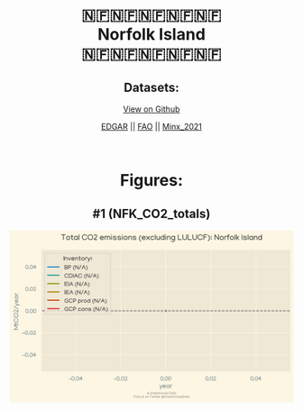 
<center>
<h1 align="center">
🇳🇫🇳🇫🇳🇫🇳🇫🇳🇫
<br>
Norfolk Island
<br>
🇳🇫🇳🇫🇳🇫🇳🇫🇳🇫
</h1>
<h2>Datasets:</h2>
<p><a href="https://github.com/dquintani/Greenhouse-Data/tree/master/country_data/NFK_Norfolk Island/data">View on Github</a>
<br></p><p><a href="data/NFK_EDGAR.csv">EDGAR</a> || <a href="data/NFK_FAO.csv">FAO</a> || <a href="data/NFK_Minx_2021.csv">Minx_2021</a></p><p><br></p>
<h1>Figures:</h1><h2>#1 (NFK_CO2_totals)</h2>
<p><img alt="" src="figures/NFK_CO2_totals.png" /></p>